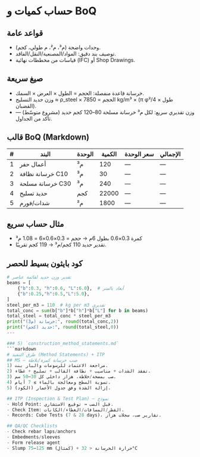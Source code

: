# حساب كميات و BoQ
## قواعد عامة
- وحدات واضحة (م³، م²، م طولي، كجم).
- توصيف بند دقيق: المواد/المصنعية/النقل/الفاقد.
- قياسات من مخططات نهائية (IFC) أو Shop Drawings.

## صيغ سريعة
- خرسانة قاعدة منفصلة: الحجم = الطول × العرض × السمك.
- وزن حديد التسليح ≈ ρ_steel × الحجم = 7850 kg/m³ × (π φ²/4 × طول القضبان).
- وزن تقديري سريع: لكل م³ خرسانة مسلحة 80–120 كجم حديد (مشروع متوسّط) — تأكد من الجداول.

## قالب BoQ (Markdown)
| # | البند | الوحدة | الكمية | سعر الوحدة | الإجمالي |
|---|------|--------|--------|------------|----------|
| 1 | أعمال حفر | م³ | 120 | — | — |
| 2 | خرسانة نظافة C10 | م³ | 30 | — | — |
| 3 | خرسانة مسلحة C30 | م³ | 240 | — | — |
| 4 | حديد تسليح | كجم | 22000 | — | — |
| 5 | شدات/فورم | م² | 1800 | — | — |

## مثال حساب سريع
- كمرة 0.3×0.6 بطول 6م → حجم = 0.3×0.6×6 = 1.08 م³
- تقدير حديد 110 كجم/م³ → 119 كجم تقريبًا.

## كود بايثون بسيط للحصر
```python
# تقدير وزن حديد لقائمة عناصر
beams = [
    {"b":0.3, "h":0.6, "L":6.0},  # أبعاد بالمتر
    {"b":0.25,"h":0.5,"L":5.0},
]
steel_per_m3 = 110  # kg per m3 تقديري
total_conc = sum(b["b"]*b["h"]*b["L"] for b in beams)
total_steel = total_conc * steel_per_m3
print("خرسانة (م3):", round(total_conc,2))
print("حديد (كجم):", round(total_steel,0))
---

### 5) `construction_method_statements.md`
```markdown
# طرق التنفيذ (Method Statements) + ITP
## MS — صب خرسانة كمرة/بلاطة
1) مراجعة الاعتماد للرسومات والبار بنت.
2) تفقد الشدات + مناسيب + نظافة القالب + تسليح + غطاء.
3) صب بمضخة/خلاطة، هزاز داخلي كل 30–50 سم.
4) تسوية السطح ومعالجة بالماء ≥ 7 أيام.
5) إزالة الشدة وفق جدول الأعمار (الكود).

## ITP (Inspection & Test Plan) — نموذج
- Hold Point: قبل الصب → توقيع الاستشاري.
- Check Item: القطر/المسافات/الغطاء/الكانات.
- Records: Cube Tests (7 & 28 days)، تقارير صب، سجلات هزاز.

## QA/QC Checklists
- Check rebar laps/anchors
- Embedments/sleeves
- Form release agent
- Slump 75–125 mm (كمثال) + حرارة الخرسانة < 32°C
